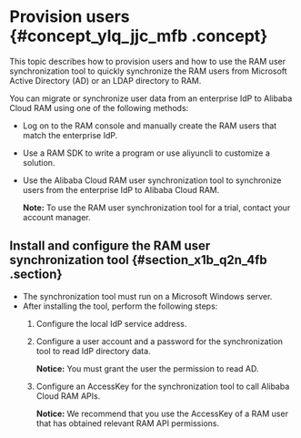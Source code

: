 # Provision users {#concept_ylq_jjc_mfb .concept}

This topic describes how to provision users and how to use the RAM user synchronization tool to quickly synchronize the RAM users from Microsoft Active Directory \(AD\) or an LDAP directory to RAM.

You can migrate or synchronize user data from an enterprise IdP to Alibaba Cloud RAM using one of the following methods:

-   Log on to the RAM console and manually create the RAM users that match the enterprise IdP.
-   Use a RAM SDK to write a program or use aliyuncli to customize a solution.
-   Use the Alibaba Cloud RAM user synchronization tool to synchronize users from the enterprise IdP to Alibaba Cloud RAM.

    **Note:** To use the RAM user synchronization tool for a trial, contact your account manager.


## Install and configure the RAM user synchronization tool {#section_x1b_q2n_4fb .section}

-   The synchronization tool must run on a Microsoft Windows server.
-   After installing the tool, perform the following steps:
    1.  Configure the local IdP service address.
    2.  Configure a user account and a password for the synchronization tool to read IdP directory data.

        **Notice:** You must grant the user the permission to read AD.

    3.  Configure an AccessKey for the synchronization tool to call Alibaba Cloud RAM APIs.

        **Notice:** We recommend that you use the AccessKey of a RAM user that has obtained relevant RAM API permissions.


